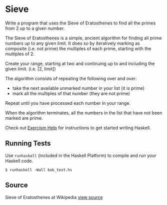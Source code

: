 # Sieve

Write a program that uses the Sieve of Eratosthenes to find all the primes from 2 up to a given number.

The Sieve of Eratosthenes is a simple, ancient algorithm for finding all
prime numbers up to any given limit. It does so by iteratively marking as
composite (i.e. not prime) the multiples of each prime,
starting with the multiples of 2.

Create your range, starting at two and continuing up to and including the given limit. (i.e. [2, limit])

The algorithm consists of repeating the following over and over:

- take the next available unmarked number in your list (it is prime)
- mark all the multiples of that number (they are not prime)

Repeat until you have processed each number in your range.

When the algorithm terminates, all the numbers in the list that have not
been marked are prime.

Check out [Exercism
Help](http://help.exercism.io/getting-started-with-haskell.html) for
instructions to get started writing Haskell.

## Running Tests

Use `runhaskell` (included in the Haskell Platform) to compile and run your
Haskell code.

    $ runhaskell -Wall bob_test.hs

## Source

Sieve of Eratosthenes at Wikipedia [view source](http://en.wikipedia.org/wiki/Sieve_of_Eratosthenes)
